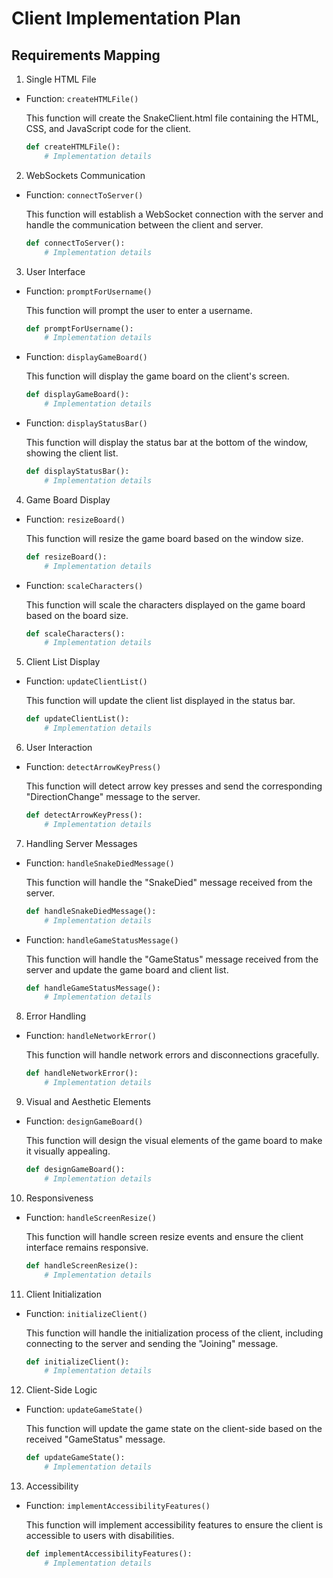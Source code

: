 # Client Implementation Plan

## Requirements Mapping

1. Single HTML File

- Function: `createHTMLFile()`

   This function will create the SnakeClient.html file containing the HTML, CSS, and JavaScript code for the client.

   ```python
   def createHTMLFile():
       # Implementation details
   ```

2. WebSockets Communication

- Function: `connectToServer()`

   This function will establish a WebSocket connection with the server and handle the communication between the client and server.

   ```python
   def connectToServer():
       # Implementation details
   ```

3. User Interface

- Function: `promptForUsername()`

   This function will prompt the user to enter a username.

   ```python
   def promptForUsername():
       # Implementation details
   ```

- Function: `displayGameBoard()`

   This function will display the game board on the client's screen.

   ```python
   def displayGameBoard():
       # Implementation details
   ```

- Function: `displayStatusBar()`

   This function will display the status bar at the bottom of the window, showing the client list.

   ```python
   def displayStatusBar():
       # Implementation details
   ```

4. Game Board Display

- Function: `resizeBoard()`

   This function will resize the game board based on the window size.

   ```python
   def resizeBoard():
       # Implementation details
   ```

- Function: `scaleCharacters()`

   This function will scale the characters displayed on the game board based on the board size.

   ```python
   def scaleCharacters():
       # Implementation details
   ```

5. Client List Display

- Function: `updateClientList()`

   This function will update the client list displayed in the status bar.

   ```python
   def updateClientList():
       # Implementation details
   ```

6. User Interaction

- Function: `detectArrowKeyPress()`

   This function will detect arrow key presses and send the corresponding "DirectionChange" message to the server.

   ```python
   def detectArrowKeyPress():
       # Implementation details
   ```

7. Handling Server Messages

- Function: `handleSnakeDiedMessage()`

   This function will handle the "SnakeDied" message received from the server.

   ```python
   def handleSnakeDiedMessage():
       # Implementation details
   ```

- Function: `handleGameStatusMessage()`

   This function will handle the "GameStatus" message received from the server and update the game board and client list.

   ```python
   def handleGameStatusMessage():
       # Implementation details
   ```

8. Error Handling

- Function: `handleNetworkError()`

   This function will handle network errors and disconnections gracefully.

   ```python
   def handleNetworkError():
       # Implementation details
   ```

9. Visual and Aesthetic Elements

- Function: `designGameBoard()`

   This function will design the visual elements of the game board to make it visually appealing.

   ```python
   def designGameBoard():
       # Implementation details
   ```

10. Responsiveness

- Function: `handleScreenResize()`

   This function will handle screen resize events and ensure the client interface remains responsive.

   ```python
   def handleScreenResize():
       # Implementation details
   ```

11. Client Initialization

- Function: `initializeClient()`

   This function will handle the initialization process of the client, including connecting to the server and sending the "Joining" message.

   ```python
   def initializeClient():
       # Implementation details
   ```

12. Client-Side Logic

- Function: `updateGameState()`

   This function will update the game state on the client-side based on the received "GameStatus" message.

   ```python
   def updateGameState():
       # Implementation details
   ```

13. Accessibility

- Function: `implementAccessibilityFeatures()`

   This function will implement accessibility features to ensure the client is accessible to users with disabilities.

   ```python
   def implementAccessibilityFeatures():
       # Implementation details
   ```
